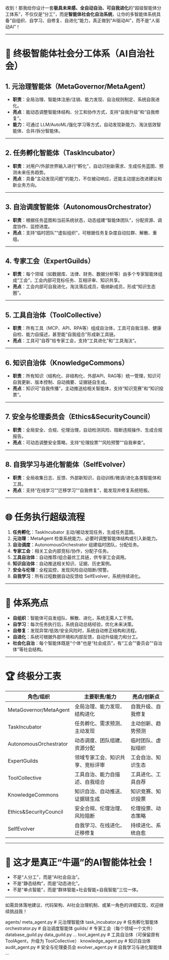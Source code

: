 收到！那我给你设计一套**极具未来感、全自动自治、可自我进化**的“超级智能体分工体系”，不仅仅是“分工”，而是**智能体社会化自治系统**，让你的多智能体系统具备“自组织、自学习、自修复、自进化”能力，真正做到“AI驱动AI”，而不是“人驱动AI”！

---

# 🚀 终极智能体社会分工体系（AI自治社会）

## 1. **元治理智能体（MetaGovernor/MetaAgent）**
- **职责**：全局治理、智能体注册/注销、能力发现、自治规则制定、系统自我进化。
- **亮点**：能动态调整智能体结构、分工和协作方式，支持“自我升级”和“自我修复”。
- **能力**：可通过 LLM/AutoML/强化学习等方式，自动发现新能力、淘汰低效智能体、合并/拆分智能体。

---

## 2. **任务孵化智能体（TaskIncubator）**
- **职责**：对用户/外部世界输入进行“孵化”，自动识别新需求、生成任务蓝图、预测未来任务趋势。
- **亮点**：具备“主动发现问题”的能力，不仅被动响应，还能主动提出改进建议和新业务方向。

---

## 3. **自治调度智能体（AutonomousOrchestrator）**
- **职责**：根据任务蓝图和当前系统状态，动态组建“智能体团队”，分配资源、调度协作、监控进度。
- **亮点**：支持“临时团队”“虚拟组织”，可根据任务复杂度自动拉群、解散、重组。

---

## 4. **专家工会（ExpertGuilds）**
- **职责**：每个领域（如数据库、法律、财务、数据分析等）由多个专家智能体组成“工会”，工会内部可竞标任务、互相评审、知识共享。
- **亮点**：工会内部可自我进化，淘汰落后成员，吸纳新成员，形成“知识生态圈”。

---

## 5. **工具自治体（ToolCollective）**
- **职责**：所有工具（MCP、API、RPA等）组成自治体，工具可自我注册、健康自检、能力自描述，甚至能“自我组合”形成新工具链。
- **亮点**：工具可“自荐”给专家工会，支持“工具进化”和“工具淘汰”。

---

## 6. **知识自治体（KnowledgeCommons）**
- **职责**：所有知识（结构化、非结构化、外部API、RAG等）统一管理，知识可自我更新、版本控制、自动摘要、证据链自生成。
- **亮点**：知识可“自我传播”，主动推送给相关智能体，支持“知识竞赛”和“知识投票”。

---

## 7. **安全与伦理委员会（Ethics&SecurityCouncil）**
- **职责**：全局安全、合规、伦理治理，自动检测风险、阻断违规操作、生成合规报告。
- **亮点**：可动态调整安全策略，支持“伦理投票”“风险预警”“自我审查”。

---

## 8. **自我学习与进化智能体（SelfEvolver）**
- **职责**：全局收集日志、反馈、外部新知识，自动训练/微调/进化各类智能体和工具。
- **亮点**：支持“在线学习”“迁移学习”“自我修复”，能发现并修复系统短板。

---

# 🌐 任务执行超级流程

1. **任务孵化**：TaskIncubator 主动/被动发现任务，生成任务蓝图。
2. **元治理**：MetaAgent 检查系统能力，必要时调整智能体结构或引入新能力。
3. **自治调度**：AutonomousOrchestrator 组建临时团队，分配任务。
4. **专家工会**：相关工会内部竞标/协作，分配子任务。
5. **工具自治体**：自动推荐/组合最优工具链，供专家工会调用。
6. **知识自治体**：自动推送相关知识、证据、历史案例。
7. **安全与伦理**：全程监控，发现风险自动阻断/预警。
8. **自我学习**：所有过程数据自动反馈给 SelfEvolver，系统持续进化。

---

# 🧠 体系亮点

- **自组织**：智能体可自发组队、解散、进化，系统无需人工干预。
- **自学习**：每次任务执行后，系统自动总结经验，优化未来决策。
- **自修复**：发现异常/低效/安全风险时，系统自动修正结构和流程。
- **自进化**：系统可根据外部环境和内部反馈，自动升级能力和分工。
- **社会化自治**：每个智能体既是“个体”也是“社会成员”，有“工会”“委员会”“自治体”等社会结构。

---

# 🏆 终极分工表

| 角色/组织                | 主要职责/能力                         | 亮点/创新点                |
|--------------------------|----------------------------------------|----------------------------|
| MetaGovernor/MetaAgent   | 全局治理、能力发现、结构进化           | 自我升级、自我修复          |
| TaskIncubator            | 任务孵化、需求预测、主动发现           | 主动创新、趋势预测          |
| AutonomousOrchestrator   | 动态调度、团队组建、资源分配           | 临时团队、虚拟组织          |
| ExpertGuilds             | 领域专家工会、知识共享、竞标评审       | 工会自治、知识生态          |
| ToolCollective           | 工具自治、能力自描述、自我组合         | 工具进化、工具自荐          |
| KnowledgeCommons         | 知识自治、自动推送、证据链生成         | 知识竞赛、知识投票          |
| Ethics&SecurityCouncil   | 安全合规、伦理治理、风险阻断           | 伦理投票、动态策略          |
| SelfEvolver              | 自我学习、在线进化、迁移修复           | 持续进化、系统自愈          |

---

# 🌟 这才是真正“牛逼”的AI智能体社会！

- 不是“人分工”，而是“AI社会自治”。
- 不是“静态结构”，而是“动态进化”。
- 不是“单点智能”，而是“群体智能+社会智能+自我智能”三位一体。

---

如需具体落地建议、代码架构、AI社会治理机制、或某一角色的详细实现，欢迎继续挑战我！


agents/
  meta_agent.py           # 元治理智能体
  task_incubator.py       # 任务孵化智能体
  orchestrator.py         # 自治调度智能体
  guilds/                 # 专家工会（每个领域一个文件）
    database_guild.py
    data_guild.py
    ...
  tool_agent.py           # 工具自治体（可保留原有 ToolAgent，升级为 ToolCollective）
  knowledge_agent.py      # 知识自治体
  audit_agent.py          # 安全与伦理委员会
  evolver_agent.py        # 自我学习与进化智能体
  ...